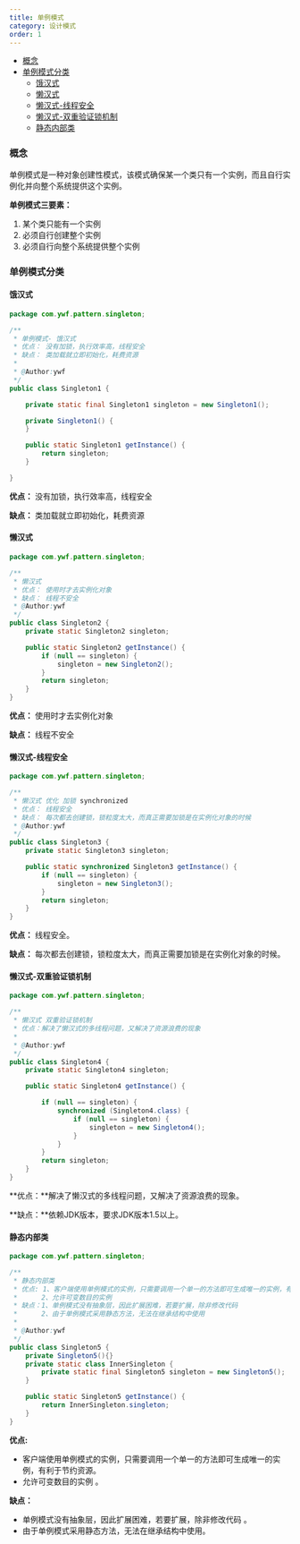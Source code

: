 ```yaml
---
title: 单例模式
category: 设计模式
order: 1
---
```


<!-- TOC -->

- [概念](#概念)
- [单例模式分类](#单例模式分类)
  - [饿汉式](#饿汉式)
  - [懒汉式](#懒汉式)
  - [懒汉式-线程安全](#懒汉式-线程安全)
  - [懒汉式-双重验证锁机制](#懒汉式-双重验证锁机制)
  - [静态内部类](#静态内部类)

<!-- /TOC -->

### 概念

单例模式是一种对象创建性模式，该模式确保某一个类只有一个实例，而且自行实例化并向整个系统提供这个实例。

**单例模式三要素：**

1. 某个类只能有一个实例
2. 必须自行创建整个实例
3. 必须自行向整个系统提供整个实例



### 单例模式分类



#### 饿汉式

```java
package com.ywf.pattern.singleton;

/**
 * 单例模式- 饿汉式
 * 优点： 没有加锁，执行效率高，线程安全
 * 缺点： 类加载就立即初始化，耗费资源
 *
 * @Author:ywf
 */
public class Singleton1 {

    private static final Singleton1 singleton = new Singleton1();

    private Singleton1() {
    }

    public static Singleton1 getInstance() {
        return singleton;
    }

}
```

**优点：** 没有加锁，执行效率高，线程安全

**缺点：** 类加载就立即初始化，耗费资源



#### 懒汉式

```java
package com.ywf.pattern.singleton;

/**
 * 懒汉式
 * 优点： 使用时才去实例化对象
 * 缺点： 线程不安全
 * @Author:ywf
 */
public class Singleton2 {
    private static Singleton2 singleton;

    public static Singleton2 getInstance() {
        if (null == singleton) {
            singleton = new Singleton2();
        }
        return singleton;
    }
}
```

**优点：** 使用时才去实例化对象

**缺点：** 线程不安全



#### 懒汉式-线程安全

```java
package com.ywf.pattern.singleton;

/**
 * 懒汉式 优化 加锁 synchronized
 * 优点： 线程安全
 * 缺点： 每次都去创建锁，锁粒度太大，而真正需要加锁是在实例化对象的时候
 * @Author:ywf
 */
public class Singleton3 {
    private static Singleton3 singleton;

    public static synchronized Singleton3 getInstance() {
        if (null == singleton) {
            singleton = new Singleton3();
        }
        return singleton;
    }
}
```

**优点：** 线程安全。

**缺点：** 每次都去创建锁，锁粒度太大，而真正需要加锁是在实例化对象的时候。



#### 懒汉式-双重验证锁机制

```java
package com.ywf.pattern.singleton;

/**
 * 懒汉式 双重验证锁机制
 * 优点：解决了懒汉式的多线程问题，又解决了资源浪费的现象
 *
 * @Author:ywf
 */
public class Singleton4 {
    private static Singleton4 singleton;

    public static Singleton4 getInstance() {

        if (null == singleton) {
            synchronized (Singleton4.class) {
                if (null == singleton) {
                    singleton = new Singleton4();
                }
            }
        }
        return singleton;
    }
}
```

**优点：**解决了懒汉式的多线程问题，又解决了资源浪费的现象。

**缺点：**依赖JDK版本，要求JDK版本1.5以上。



#### 静态内部类

```java
package com.ywf.pattern.singleton;

/**
 * 静态内部类
 * 优点: 1、客户端使用单例模式的实例，只需要调用一个单一的方法即可生成唯一的实例，有利于节约资源
 *      2、允许可变数目的实例
 * 缺点：1、单例模式没有抽象层，因此扩展困难，若要扩展，除非修改代码
 *      2、由于单例模式采用静态方法，无法在继承结构中使用
 *
 * @Author:ywf
 */
public class Singleton5 {
    private Singleton5(){}
    private static class InnerSingleton {
        private static final Singleton5 singleton = new Singleton5();
    }

    public static Singleton5 getInstance() {
        return InnerSingleton.singleton;
    }
}
```

**优点:** 

- 客户端使用单例模式的实例，只需要调用一个单一的方法即可生成唯一的实例，有利于节约资源。           
- 允许可变数目的实例 。

**缺点：**

- 单例模式没有抽象层，因此扩展困难，若要扩展，除非修改代码 。
- 由于单例模式采用静态方法，无法在继承结构中使用。